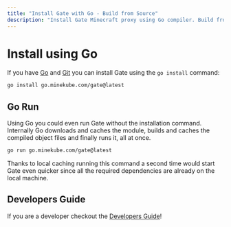 ```yaml
---
title: "Install Gate with Go - Build from Source"
description: "Install Gate Minecraft proxy using Go compiler. Build from source with latest features and custom configurations."
---
```


# Install using Go

If you have [Go](https://go.dev/doc/install)
and [Git](https://www.atlassian.com/git/tutorials/install-git)
you can install Gate using the `go install` command:

```sh console
go install go.minekube.com/gate@latest
```

## Go Run

Using Go you could even run Gate without the installation command.
Internally Go downloads and caches the module, builds and caches the compiled object files
and finally runs it, all at once.

```sh console
go run go.minekube.com/gate@latest
```

Thanks to local caching running this command a second time would start Gate even quicker
since all the required dependencies are already on the local machine.

## Developers Guide

If you are a developer checkout the [Developers Guide](/developers/)!
